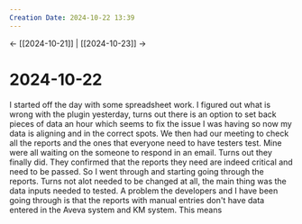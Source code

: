 ```yaml
---
Creation Date: 2024-10-22 13:39
---
```


<- [[2024-10-21]] | [[2024-10-23]]  ->

# 2024-10-22
I started off the day with some spreadsheet work. I figured out what is wrong with the plugin yesterday, turns out there is an option to set back pieces of data an hour which seems to fix the issue I was having so now my data is aligning and in the correct spots. We then had our meeting to check all the reports and the ones that everyone need to have testers test. Mine were all waiting on the someone to respond in an email. Turns out they finally did. They confirmed that the reports they need are indeed critical and need to be passed. So I went through and starting going through the reports. Turns not alot needed to be changed at all, the main thing was the data inputs needed to tested. A problem the developers and I have been going through is that the reports with manual entries don't have data entered in the Aveva system and KM system. This means